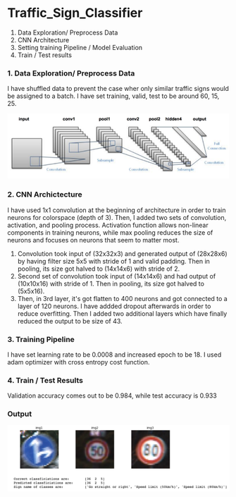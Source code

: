 # Traffic_Sign_Classifier

1. Data Exploration/ Preprocess Data
2. CNN Architecture
3. Setting training Pipeline / Model Evaluation
4. Train / Test results

### 1. Data Exploration/ Preprocess Data

I have shuffled data to prevent the case wher only similar traffic signs would be assigned to a batch. I have set training, valid, test to be around 60, 15, 25.

![Lenet](./lenet_architecture.png)

### 2. CNN Archictecture
I have used 1x1 convolution at the beginning of architecture in order to train neurons for colorspace (depth of 3). Then, I added two sets of convolution, activation, and pooling process. Activation function allows non-linear components in training neurons, while max pooling reduces the size of neurons and focuses on neurons that seem to matter most.
1) Convolution took input of (32x32x3) and generated output of (28x28x6) by having filter size 5x5 with stride of 1 and valid padding. Then in pooling, its size got halved to (14x14x6) with stride of 2.
2) Second set of convolution took input of (14x14x6) and had output of (10x10x16) with stride of 1. Then in pooling, its size got halved to (5x5x16).
3) Then, in 3rd layer, it's got flatten to 400 neurons and got connected to a layer of 120 neurons. I have addded dropout afterwards in order to reduce overfitting. Then I added two additional layers which have finally reduced the output to be size of 43.

### 3. Training Pipeline 

I have set learning rate to be 0.0008 and increased epoch to be 18. I used adam optimizer with cross entropy cost function. 

### 4. Train / Test Results
Validation accuracy comes out to be 0.984, while test accuracy is 0.933

### Output
![FinalImage](./output.png)
